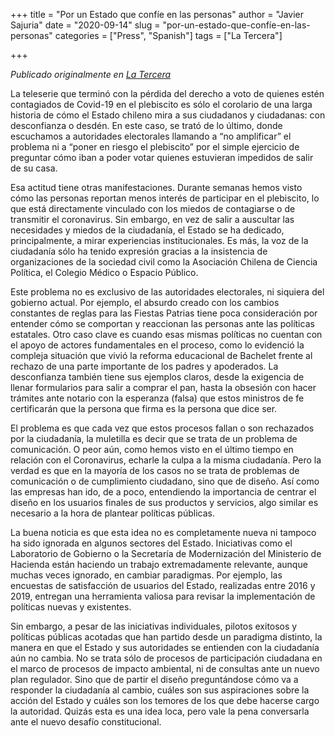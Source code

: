 +++
title = "Por un Estado que confíe en las personas"
author = "Javier Sajuria"
date = "2020-09-14"
slug = "por-un-estado-que-confíe-en-las-personas"
categories = ["Press", "Spanish"]
tags = ["La Tercera"]

+++

*Publicado originalmente en [La Tercera](https://www.latercera.com/opinion/noticia/por-un-estado-que-confie-en-las-personas/7JKLW37STFHEJIRATUO5VCYC7Y/)*

La teleserie que terminó con la pérdida del derecho a voto de quienes estén contagiados de Covid-19 en el plebiscito es sólo el corolario de una larga historia de cómo el Estado chileno mira a sus ciudadanos y ciudadanas: con desconfianza o desdén. En este caso, se trató de lo último, donde escuchamos a autoridades electorales llamando a “no amplificar” el problema ni a “poner en riesgo el plebiscito” por el simple ejercicio de preguntar cómo iban a poder votar quienes estuvieran impedidos de salir de su casa.

Esa actitud tiene otras manifestaciones. Durante semanas hemos visto cómo las personas reportan menos interés de participar en el plebiscito, lo que está directamente vinculado con los miedos de contagiarse o de transmitir el coronavirus. Sin embargo, en vez de salir a auscultar las necesidades y miedos de la ciudadanía, el Estado se ha dedicado, principalmente, a mirar experiencias institucionales. Es más, la voz de la ciudadanía sólo ha tenido expresión gracias a la insistencia de organizaciones de la sociedad civil como la Asociación Chilena de Ciencia Política, el Colegio Médico o Espacio Público.

Este problema no es exclusivo de las autoridades electorales, ni siquiera del gobierno actual. Por ejemplo, el absurdo creado con los cambios constantes de reglas para las Fiestas Patrias tiene poca consideración por entender cómo se comportan y reaccionan las personas ante las políticas estatales. Otro caso clave es cuando esas mismas políticas no cuentan con el apoyo de actores fundamentales en el proceso, como lo evidenció la compleja situación que vivió la reforma educacional de Bachelet frente al rechazo de una parte importante de los padres y apoderados. La desconfianza también tiene sus ejemplos claros, desde la exigencia de llenar formularios para salir a comprar el pan, hasta la obsesión con hacer trámites ante notario con la esperanza (falsa) que estos ministros de fe certificarán que la persona que firma es la persona que dice ser.

El problema es que cada vez que estos procesos fallan o son rechazados por la ciudadanía, la muletilla es decir que se trata de un problema de comunicación. O peor aún, como hemos visto en el último tiempo en relación con el Coronavirus, echarle la culpa a la misma ciudadanía. Pero la verdad es que en la mayoría de los casos no se trata de problemas de comunicación o de cumplimiento ciudadano, sino que de diseño. Así como las empresas han ido, de a poco, entendiendo la importancia de centrar el diseño en los usuarios finales de sus productos y servicios, algo similar es necesario a la hora de plantear políticas públicas.

La buena noticia es que esta idea no es completamente nueva ni tampoco ha sido ignorada en algunos sectores del Estado. Iniciativas como el Laboratorio de Gobierno o la Secretaría de Modernización del Ministerio de Hacienda están haciendo un trabajo extremadamente relevante, aunque muchas veces ignorado, en cambiar paradigmas. Por ejemplo, las encuestas de satisfacción de usuarios del Estado, realizadas entre 2016 y 2019, entregan una herramienta valiosa para revisar la implementación de políticas nuevas y existentes.

Sin embargo, a pesar de las iniciativas individuales, pilotos exitosos y políticas públicas acotadas que han partido desde un paradigma distinto, la manera en que el Estado y sus autoridades se entienden con la ciudadanía aún no cambia. No se trata sólo de procesos de participación ciudadana en el marco de procesos de impacto ambiental, ni de consultas ante un nuevo plan regulador. Sino que de partir el diseño preguntándose cómo va a responder la ciudadanía al cambio, cuáles son sus aspiraciones sobre la acción del Estado y cuáles son los temores de los que debe hacerse cargo la autoridad. Quizás esta es una idea loca, pero vale la pena conversarla ante el nuevo desafío constitucional.